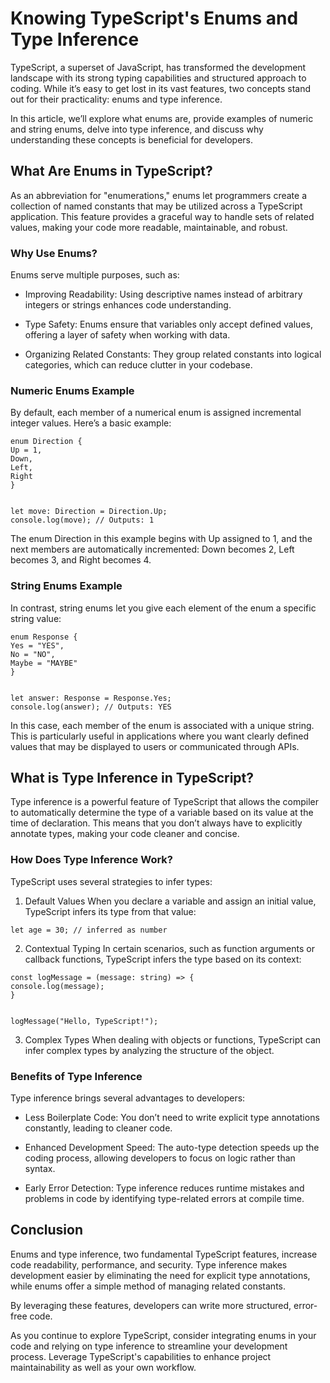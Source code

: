 # Knowing TypeScript's Enums and Type Inference


TypeScript, a superset of JavaScript, has transformed the development landscape with its strong typing capabilities and structured approach to coding. While it’s easy to get lost in its vast features, two concepts stand out for their practicality: enums and type inference.


In this article, we’ll explore what enums are, provide examples of numeric and string enums, delve into type inference, and discuss why understanding these concepts is beneficial for developers.


## What Are Enums in TypeScript?


As an abbreviation for "enumerations," enums let programmers create a collection of named constants that may be utilized across a TypeScript application. This feature provides a graceful way to handle sets of related values, making your code more readable, maintainable, and robust.


### Why Use Enums?


Enums serve multiple purposes, such as:


- Improving Readability: Using descriptive names instead of arbitrary integers or strings enhances code understanding.


- Type Safety: Enums ensure that variables only accept defined values, offering a layer of safety when working with data.


- Organizing Related Constants: They group related constants into logical categories, which can reduce clutter in your codebase.


### Numeric Enums Example


By default, each member of a numerical enum is assigned incremental integer values. Here’s a basic example:


```
enum Direction {
Up = 1,
Down,
Left,
Right
}


let move: Direction = Direction.Up;
console.log(move); // Outputs: 1
```


The enum Direction in this example begins with Up assigned to 1, and the next members are automatically incremented: Down becomes 2, Left becomes 3, and Right becomes 4.


### String Enums Example


In contrast, string enums let you give each element of the enum a specific string value:


```
enum Response {
Yes = "YES",
No = "NO",
Maybe = "MAYBE"
}


let answer: Response = Response.Yes;
console.log(answer); // Outputs: YES
```


In this case, each member of the enum is associated with a unique string. This is particularly useful in applications where you want clearly defined values that may be displayed to users or communicated through APIs.


## What is Type Inference in TypeScript?


Type inference is a powerful feature of TypeScript that allows the compiler to automatically determine the type of a variable based on its value at the time of declaration. This means that you don’t always have to explicitly annotate types, making your code cleaner and concise.


### How Does Type Inference Work?


TypeScript uses several strategies to infer types:


1. Default Values
   When you declare a variable and assign an initial value, TypeScript infers its type from that value:


```
let age = 30; // inferred as number
```


2. Contextual Typing
   In certain scenarios, such as function arguments or callback functions, TypeScript infers the type based on its context:


```
const logMessage = (message: string) => {
console.log(message);
}


logMessage("Hello, TypeScript!");
```


3. Complex Types
   When dealing with objects or functions, TypeScript can infer complex types by analyzing the structure of the object.


### Benefits of Type Inference


Type inference brings several advantages to developers:


- Less Boilerplate Code: You don’t need to write explicit type annotations constantly, leading to cleaner code.


- Enhanced Development Speed: The auto-type detection speeds up the coding process, allowing developers to focus on logic rather than syntax.


- Early Error Detection: Type inference reduces runtime mistakes and problems in code by identifying type-related errors at compile time.


## Conclusion


Enums and type inference, two fundamental TypeScript features, increase code readability, performance, and security. Type inference makes development easier by eliminating the need for explicit type annotations, while enums offer a simple method of managing related constants.


By leveraging these features, developers can write more structured, error-free code.


As you continue to explore TypeScript, consider integrating enums in your code and relying on type inference to streamline your development process. Leverage TypeScript's capabilities to enhance project maintainability as well as your own workflow.





